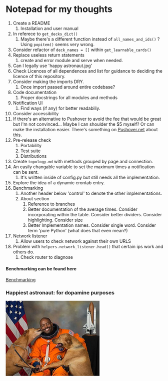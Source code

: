 # Notepad for my thoughts

1. Create a README
    1. Installation and user manual
2. In referece to ```get_decks_dict()```
    1. Maybe there's a different function instead of ```all_names_and_ids()``` ? Using ```popitem()``` seems very wrong.
3. Consider refactor of ```deck_names = []``` within ```get_learnable_cards()```
4. Replace useless return statements
	1. create and error module and serve when needed.
5. Can I legally use 'happy astronaut.jpg'
6. Check Licences of all dependences and list for guidance to deciding the licence of this repository.
7. Consider making the imports DRY.
    1. Once import passed around entire codebase?
8. Code documentation
    1. Proper docstrings for all modules and methods
9. Notification UI
    1. Find ways (if any) for  better readabiliy.
10. Consider accessibility
11. If there's an alternative to Pushover to avoid the fee that would be great but I'm not convinced... Maybe I can shoulder the $5 myself? Or can make the installation easier. There's something on [Pushover.net](https://support.pushover.net`i37-including-an-open-source-application-s-api-token-in-its-source-code) about this.
12. Pre-release check
    1. Portability
    2. Test suite
    3. Distributions
13. Create ```topology.md``` with methods grouped by page and connection.
14. An easily changable variable to set the maximum times a notification can be sent.
    1. It's written inside of config.py but still needs all the implementation.
15. Explore the idea of a dynamic crontab entry.
16. Benchmarking
    1. Another header below 'control' to denote the other implementations.
    2. About section
        1. Reference to branches
        2. Better documentation of the average times. Consider incorporating within the table. Consider better dividers. Consider highlighting. Consider size
        3. Better Implementation names. Consider single word. Consider term 'pure Python' (what does that even mean?)
17. Network listener
    1. Allow users to check network against their own URLS
18. Problem with ```helpers.network_listener.head()``` that certain ips work and others do.
    1. Check router to diagnose

#### Benchmarking can be found here

[Benchmarking](Benchmarks.md)

### Happiest astronaut:  for dopamine purposes

![Happiest Astronaut](/happy%20astronaut.jpg)
